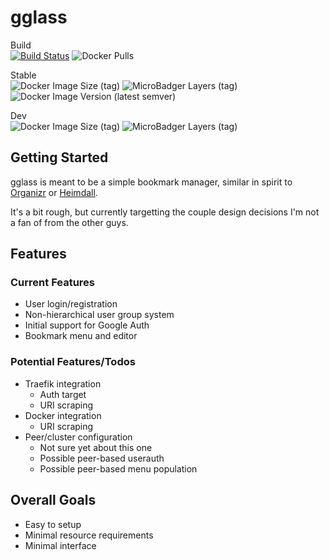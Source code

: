 # gglass

Build  
 [![Build Status](https://travis-ci.com/Zaephor/gglass.svg?branch=master)](https://travis-ci.com/Zaephor/gglass)
![Docker Pulls](https://img.shields.io/docker/pulls/zaephor/gglass)

Stable  
![Docker Image Size (tag)](https://img.shields.io/docker/image-size/zaephor/gglass/latest)
![MicroBadger Layers (tag)](https://img.shields.io/microbadger/layers/zaephor/gglass/latest)
![Docker Image Version (latest semver)](https://img.shields.io/docker/v/zaephor/gglass?sort=semver)

Dev  
![Docker Image Size (tag)](https://img.shields.io/docker/image-size/zaephor/gglass/dev)
![MicroBadger Layers (tag)](https://img.shields.io/microbadger/layers/zaephor/gglass/dev)

## Getting Started

gglass is meant to be a simple bookmark manager, similar in spirit to [Organizr](https://github.com/causefx/Organizr) or [Heimdall](https://heimdall.site/).

It's a bit rough, but currently targetting the couple design decisions I'm not a fan of from the other guys.

## Features

### Current Features

- User login/registration
- Non-hierarchical user group system
- Initial support for Google Auth
- Bookmark menu and editor

### Potential Features/Todos

- Traefik integration
  - Auth target
  - URI scraping
- Docker integration
  - URI scraping
- Peer/cluster configuration
  - Not sure yet about this one
  - Possible peer-based userauth
  - Possible peer-based menu population

## Overall Goals

- Easy to setup
- Minimal resource requirements
- Minimal interface
